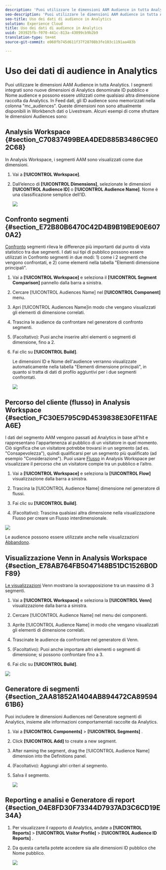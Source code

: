 ```yaml
---
description: 'Puoi utilizzare le dimensioni AAM Audience in tutta Analytics. I segmenti integrati sono nuove dimensioni di Analytics denominate ID pubblico e Nome audience e possono essere utilizzati come qualsiasi altra dimensione raccolta da Analytics. In Feed dati, gli ID audience sono memorizzati nella colonna "mc_audiences". Queste dimensioni non sono attualmente disponibili in Workbench dati o Livestream. Alcuni esempi di come sfruttare le dimensioni Audiences includono '
seo-description: 'Puoi utilizzare le dimensioni AAM Audience in tutta Analytics. I segmenti integrati sono nuove dimensioni di Analytics denominate ID pubblico e Nome audience e possono essere utilizzati come qualsiasi altra dimensione raccolta da Analytics. In Feed dati, gli ID audience sono memorizzati nella colonna "mc_audiences". Queste dimensioni non sono attualmente disponibili in Workbench dati o Livestream. Alcuni esempi di come sfruttare le dimensioni Audiences includono '
seo-title: Uso dei dati di audience in Analytics
solution: Experience Cloud
title: Uso dei dati di audience in Analytics
uuid: 203925fb-f070-441c-813a-43099cb9b2b9
translation-type: tm+mt
source-git-commit: e060fb745d611f37f28708b3fe103c1191aa483b

---
```



# Uso dei dati di audience in Analytics

Puoi utilizzare le dimensioni AAM Audience in tutta Analytics. I segmenti integrati sono nuove dimensioni di Analytics denominate ID pubblico e Nome audience e possono essere utilizzati come qualsiasi altra dimensione raccolta da Analytics. In Feed dati, gli ID audience sono memorizzati nella colonna "mc_audiences". Queste dimensioni non sono attualmente disponibili in Workbench dati o Livestream. Alcuni esempi di come sfruttare le dimensioni Audiences sono:

## Analysis Workspace {#section_C70837499BEA4DED885B3486C9E02C68}

In Analysis Workspace, i segmenti AAM sono visualizzati come due dimensioni.

1. Vai a **[!UICONTROL Workspace]**.
1. Dall’elenco di **[!UICONTROL Dimensions]**, selezionate le dimensioni **[!UICONTROL Audience ID]** o **[!UICONTROL Audience Name]**. Nome è una classificazione semplice dell’ID.

   ![](assets/aw-mcaudiences.png)

## Confronto segmenti {#section_E72B80B6470C42D4B9B19BE90E6070A2}

[Confronto](https://marketing.adobe.com/resources/help/en_US/analytics/analysis-workspace/segment-comparison.html) segmenti rileva le differenze più importanti dal punto di vista statistico tra due segmenti. I dati sui tipi di pubblico possono essere utilizzati in Confronto segmenti in due modi: 1) come i 2 segmenti che vengono confrontati, e 2) come elementi nella tabella "Elementi dimensione principali".

1. Vai a **[!UICONTROL Workspace]** e seleziona il **[!UICONTROL Segment Comparison]** pannello dalla barra a sinistra.

1. Cercare [!UICONTROL Audiences Name] nel **[!UICONTROL Component]** menu.

1. Apri [!UICONTROL Audiences Name]in modo che vengano visualizzati gli elementi di dimensione correlati.
1. Trascina le audience da confrontare nel generatore di confronto segmenti.
1. (Facoltativo): Puoi anche inserire altri elementi o segmenti di dimensione, fino a 2.
1. Fai clic su **[!UICONTROL Build]**.

   Le dimensioni ID e Nome dell'audience verranno visualizzate automaticamente nella tabella "Elementi dimensione principali", in quanto si tratta di dati di profilo aggiuntivi per i due segmenti confrontati.

   ![](assets/aud-segcompare.png)

## Percorso del cliente (flusso) in Analysis Workspace {#section_FC30E5795C9D4539838E30FE11FAEA6E}

I dati del segmento AAM vengono passati ad Analytics in base all'hit e rappresentano l'appartenenza al pubblico di un visitatore in quel momento. Ciò significa che un visitatore potrebbe trovarsi in un segmento (ad es. "Consapevolezza"), quindi qualificarsi per un segmento più qualificato (ad esempio "Considerazione"). Puoi usare [Flusso](https://marketing.adobe.com/resources/help/en_US/analytics/analysis-workspace/flow.html) in Analysis Workspace per visualizzare il percorso che un visitatore compie tra un pubblico e l’altro.

1. Vai a **[!UICONTROL Workspace]** e seleziona la **[!UICONTROL Flow]** visualizzazione dalla barra a sinistra.

1. Trascina la [!UICONTROL Audience Name] dimensione nel generatore di flussi.
1. Fai clic su **[!UICONTROL Build]**.
1. (Facoltativo): Trascina qualsiasi altra dimensione nella visualizzazione Flusso per creare un Flusso [](https://marketing.adobe.com/resources/help/en_US/analytics/analysis-workspace/multi-dimensional-flow.html)interdimensionale.

![](assets/flow-aamaudiences.png)

Le audience possono essere utilizzate anche nelle visualizzazioni [Abbandono](https://marketing.adobe.com/resources/help/en_US/analytics/analysis-workspace/fallout_flow.html).

## Visualizzazione Venn in Analysis Workspace {#section_E78AB764FB5047148B51DC1526B0DF89}

[Le visualizzazioni](https://marketing.adobe.com/resources/help/en_US/analytics/analysis-workspace/venn.html) Venn mostrano la sovrapposizione tra un massimo di 3 segmenti.

1. Vai a **[!UICONTROL Workspace]** e seleziona la **[!UICONTROL Venn]** visualizzazione dalla barra a sinistra.

1. Cercare [!UICONTROL Audience Name] nel menu dei componenti.
1. Aprite [!UICONTROL Audience Name] in modo che vengano visualizzati gli elementi di dimensione correlati.
1. Trascinate le audience da confrontare nel generatore di Venn.
1. (Facoltativo): Puoi anche importare altri elementi o segmenti di dimensione; si possono confrontare fino a 3.
1. Fai clic su **[!UICONTROL Build]**.

![](assets/venn-viz.png)

## Generatore di segmenti {#section_2AA81852A1404AB894472CA8959461B6}

Puoi includere le dimensioni Audiences nel Generatore [](https://marketing.adobe.com/resources/help/en_US/analytics/segment/seg_build.html)segmenti di Analytics, insieme alle informazioni comportamentali raccolte da Analytics.

1. Vai a **[!UICONTROL Components]** &gt; **[!UICONTROL Segments]** .
1. Click **[!UICONTROL Add]** to create a new segment.
1. After naming the segment, drag the [!UICONTROL Audience Name] dimension into the Definitions panel.
1. (Facoltativo): Aggiungi altri criteri al segmento.
1. Salva il segmento.

   ![](assets/aud-segbuilder.png)

## Reporting e analisi e Generatore di report {#section_04E8FD30F73344D7937AD3C6CD19E34A}

1. Per visualizzare il rapporto di Analytics, andate a **[!UICONTROL Reports]** &gt; **[!UICONTROL Visitor Profile]** &gt; **[!UICONTROL Audience ID Reports]** .
1. Da questa cartella potete accedere sia alle dimensioni ID pubblico che Nome pubblico.

   ![](assets/mc-audiences.png)

